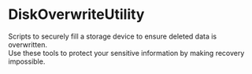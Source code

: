 # DiskOverwriteUtility
Scripts to securely fill a storage device to ensure deleted data is overwritten. <br/>
Use these tools to protect your sensitive information by making recovery impossible.
